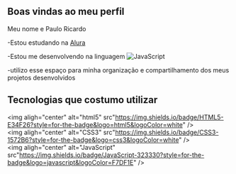 ## Boas vindas ao meu perfil

Meu nome e Paulo Ricardo

-Estou estudando na [Alura](https://www.aluras.com.br)

-Estou me desenvolvendo na linguagem   <img aligh="center" alt="JavaScript" src="https://img.shields.io/badge/JavaScript-323330?style=for-the-badge&logo=javascript&logoColor=F7DF1E" />

-utilizo esse espaço para minha organização e compartilhamento dos meus projetos desenvolvidos



## Tecnologias que costumo utilizar

<img aligh="center" alt="html5" src"https://img.shields.io/badge/HTML5-E34F26?style=for-the-badge&logo=html5&logoColor=white" />  
  <img aligh="center" alt="CSS3" src"https://img.shields.io/badge/CSS3-1572B6?style=for-the-badge&logo=css3&logoColor=white" />  
  <img aligh="center" alt="JavaScript" src"https://img.shields.io/badge/JavaScript-323330?style=for-the-badge&logo=javascript&logoColor=F7DF1E" />  

